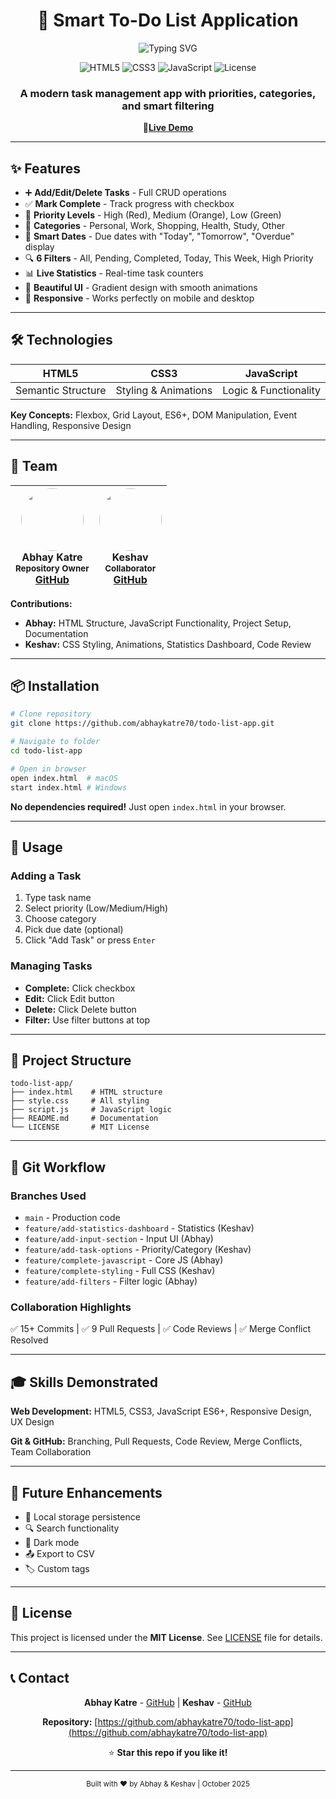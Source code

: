<div align="center">

# 📝 Smart To-Do List Application

<img src="https://readme-typing-svg.herokuapp.com?font=Fira+Code&weight=600&size=28&pause=1000&color=667EEA&center=true&vCenter=true&width=500&lines=Organize+Your+Tasks;Smart+%26+Efficient;Beautiful+Design" alt="Typing SVG" />

<p>
  <img src="https://img.shields.io/badge/HTML-5-E34F26?logo=html5&logoColor=white" alt="HTML5">
  <img src="https://img.shields.io/badge/CSS-3-1572B6?logo=css3&logoColor=white" alt="CSS3">
  <img src="https://img.shields.io/badge/JavaScript-ES6+-F7DF1E?logo=javascript&logoColor=black" alt="JavaScript">
  <img src="https://img.shields.io/badge/License-MIT-green.svg" alt="License">
</p>

<h3>A modern task management app with priorities, categories, and smart filtering</h3>

🚀<a href="https://abhaykatre70.github.io/todo-list-app/"><strong>Live Demo</strong></a>



</div>

---

## ✨ Features

- ➕ **Add/Edit/Delete Tasks** - Full CRUD operations
- ✅ **Mark Complete** - Track progress with checkbox
- 🎯 **Priority Levels** - High (Red), Medium (Orange), Low (Green)
- 📁 **Categories** - Personal, Work, Shopping, Health, Study, Other
- 📅 **Smart Dates** - Due dates with "Today", "Tomorrow", "Overdue" display
- 🔍 **6 Filters** - All, Pending, Completed, Today, This Week, High Priority
- 📊 **Live Statistics** - Real-time task counters
- 🎨 **Beautiful UI** - Gradient design with smooth animations
- 📱 **Responsive** - Works perfectly on mobile and desktop

---

## 🛠️ Technologies

<div align="center">

| HTML5 | CSS3 | JavaScript |
|:-----:|:----:|:----------:|
| Semantic Structure | Styling & Animations | Logic & Functionality |

</div>

**Key Concepts:** Flexbox, Grid Layout, ES6+, DOM Manipulation, Event Handling, Responsive Design

---

## 👥 Team

<div align="center">

| <img src="https://github.com/abhaykatre70.png" width="100" style="border-radius:50%"><br>**Abhay Katre**<br><sub>Repository Owner</sub><br>[GitHub](https://github.com/abhaykatre70) | <img src="https://ui-avatars.com/api/?name=Keshav&size=100&background=764ba2&color=fff" width="100" style="border-radius:50%"><br>**Keshav**<br><sub>Collaborator</sub><br>[GitHub](https://github.com/Keshavcs23046) |
|:---:|:---:|

</div>

**Contributions:**
- **Abhay:** HTML Structure, JavaScript Functionality, Project Setup, Documentation
- **Keshav:** CSS Styling, Animations, Statistics Dashboard, Code Review

---

## 📦 Installation

```bash
# Clone repository
git clone https://github.com/abhaykatre70/todo-list-app.git

# Navigate to folder
cd todo-list-app

# Open in browser
open index.html  # macOS
start index.html # Windows
```

**No dependencies required!** Just open `index.html` in your browser.

---

## 📖 Usage

### Adding a Task
1. Type task name
2. Select priority (Low/Medium/High)
3. Choose category
4. Pick due date (optional)
5. Click "Add Task" or press `Enter`

### Managing Tasks
- **Complete:** Click checkbox
- **Edit:** Click Edit button
- **Delete:** Click Delete button
- **Filter:** Use filter buttons at top

---

## 📂 Project Structure

```
todo-list-app/
├── index.html    # HTML structure
├── style.css     # All styling
├── script.js     # JavaScript logic
├── README.md     # Documentation
└── LICENSE       # MIT License
```

---

## 🔄 Git Workflow

### Branches Used
- `main` - Production code
- `feature/add-statistics-dashboard` - Statistics (Keshav)
- `feature/add-input-section` - Input UI (Abhay)
- `feature/add-task-options` - Priority/Category (Keshav)
- `feature/complete-javascript` - Core JS (Abhay)
- `feature/complete-styling` - Full CSS (Keshav)
- `feature/add-filters` - Filter logic (Abhay)

### Collaboration Highlights
✅ 15+ Commits | ✅ 9 Pull Requests | ✅ Code Reviews | ✅ Merge Conflict Resolved

---

## 🎓 Skills Demonstrated

**Web Development:** HTML5, CSS3, JavaScript ES6+, Responsive Design, UX Design

**Git & GitHub:** Branching, Pull Requests, Code Review, Merge Conflicts, Team Collaboration

---

## 🔮 Future Enhancements

- 💾 Local storage persistence
- 🔍 Search functionality
- 🌙 Dark mode
- 📤 Export to CSV
- 🏷️ Custom tags

---

## 📄 License

This project is licensed under the **MIT License**. See [LICENSE](LICENSE) file for details.

---

## 📞 Contact

<div align="center">

**Abhay Katre** - [GitHub](https://github.com/abhaykatre70) | **Keshav** - [GitHub](https://github.com/Keshavcs23046)

**Repository:** [https://github.com/abhaykatre70/todo-list-app](https://github.com/abhaykatre70/todo-list-app)

⭐ **Star this repo if you like it!**

---

<sub>Built with ❤️ by Abhay & Keshav | October 2025</sub>

</div>
